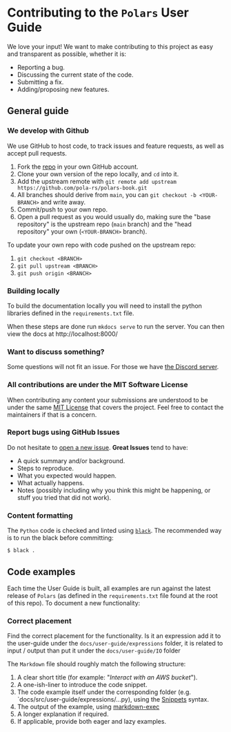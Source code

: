 # Contributing to the `Polars` User Guide

We love your input! We want to make contributing to this project as easy and transparent as possible, whether it is:

- Reporting a bug.
- Discussing the current state of the code.
- Submitting a fix.
- Adding/proposing new features.

## General guide

### We develop with Github

We use GitHub to host code, to track issues and feature requests, as well as accept pull requests.

1. Fork the [repo](https://github.com/pola-rs/polars-book.git) in your own GitHub account.
1. Clone your own version of the repo locally, and `cd` into it.
1. Add the upstream remote with `git remote add upstream https://github.com/pola-rs/polars-book.git`
1. All branches should derive from `main`, you can `git checkout -b <YOUR-BRANCH>` and write away.
1. Commit/push to your own repo.
1. Open a pull request as you would usually do, making sure the "base repository" is the upstream repo (`main` branch) and the "head repository" your own (`<YOUR-BRANCH>` branch).

To update your own repo with code pushed on the upstream repo:

1. `git checkout <BRANCH>`
1. `git pull upstream <BRANCH>`
1. `git push origin <BRANCH>`

### Building locally

To build the documentation locally you will need to install the python libraries defined in the `requirements.txt` file.

<!-- markdown-link-check-disable -->

When these steps are done run `mkdocs serve` to run the server. You can then view the docs at http://localhost:8000/

<!-- markdown-link-check-enable -->

### Want to discuss something?

Some questions will not fit an issue. For those we have [the Discord server](https://discord.gg/RhCg7uQCjQ).

### All contributions are under the MIT Software License

When contributing any content your submissions are understood to be under the same [MIT License](http://choosealicense.com/licenses/mit/) that covers the project.
Feel free to contact the maintainers if that is a concern.

### Report bugs using GitHub Issues

Do not hesitate to [open a new issue](https://github.com/pola-rs/polars-book/issues/new/choose).
**Great Issues** tend to have:

- A quick summary and/or background.
- Steps to reproduce.
- What you expected would happen.
- What actually happens.
- Notes (possibly including why you think this might be happening, or stuff you tried that did not work).

### Content formatting

The `Python` code is checked and linted using [`black`](https://github.com/psf/black). The recommended way is to run the black before committing:

```shell
$ black .
```

## Code examples

Each time the User Guide is built, all examples are run against the latest release of `Polars` (as defined in the `requirements.txt` file found at the root of this repo).
To document a new functionality:

### Correct placement

Find the correct placement for the functionality. Is it an expression add it to the user-guide under the `docs/user-guide/expressions` folder, it is related to input / output than put it under the `docs/user-guide/IO` folder

The `Markdown` file should roughly match the following structure:

1. A clear short title (for example: "_Interact with an AWS bucket_").
1. A one-ish-liner to introduce the code snippet.
1. The code example itself under the corresponding folder (e.g. `docs/src/user-guide/expressions/...py), using the [Snippets](https://facelessuser.github.io/pymdown-extensions/extensions/snippets/) syntax.
1. The output of the example, using [markdown-exec](https://pawamoy.github.io/markdown-exec/)
1. A longer explanation if required.
1. If applicable, provide both eager and lazy examples.
